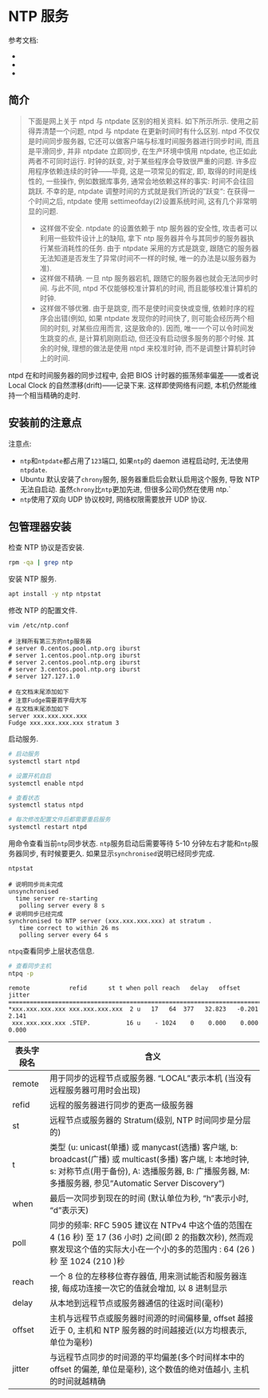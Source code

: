 <a name="p2EQp"></a>
# NTP 服务

参考文档:

- 
- 
- 

<a name="mlMxK"></a>
## 简介

> 下面是网上关于 ntpd 与 ntpdate 区别的相关资料. 如下所示所示.
> 使用之前得弄清楚一个问题, ntpd 与 ntpdate 在更新时间时有什么区别. ntpd 不仅仅是时间同步服务器, 它还可以做客户端与标准时间服务器进行同步时间, 而且是平滑同步, 并非 ntpdate 立即同步, 在生产环境中慎用 ntpdate, 也正如此两者不可同时运行.
> 时钟的跃变, 对于某些程序会导致很严重的问题. 许多应用程序依赖连续的时钟——毕竟, 这是一项常见的假定, 即, 取得的时间是线性的, 一些操作, 例如数据库事务, 通常会地依赖这样的事实: 时间不会往回跳跃. 不幸的是, ntpdate 调整时间的方式就是我们所说的”跃变“: 在获得一个时间之后, ntpdate 使用 settimeofday(2)设置系统时间, 这有几个非常明显的问题.
> - 这样做不安全. ntpdate 的设置依赖于 ntp 服务器的安全性, 攻击者可以利用一些软件设计上的缺陷, 拿下 ntp 服务器并令与其同步的服务器执行某些消耗性的任务. 由于 ntpdate 采用的方式是跳变, 跟随它的服务器无法知道是否发生了异常(时间不一样的时候, 唯一的办法是以服务器为准).
> - 这样做不精确. 一旦 ntp 服务器宕机, 跟随它的服务器也就会无法同步时间. 与此不同, ntpd 不仅能够校准计算机的时间, 而且能够校准计算机的时钟.
> - 这样做不够优雅. 由于是跳变, 而不是使时间变快或变慢, 依赖时序的程序会出错(例如, 如果 ntpdate 发现你的时间快了, 则可能会经历两个相同的时刻, 对某些应用而言, 这是致命的). 因而, 唯一一个可以令时间发生跳变的点, 是计算机刚刚启动, 但还没有启动很多服务的那个时候. 其余的时候, 理想的做法是使用 ntpd 来校准时钟, 而不是调整计算机时钟上的时间.
> 
ntpd 在和时间服务器的同步过程中, 会把 BIOS 计时器的振荡频率偏差——或者说 Local Clock 的自然漂移(drift)——记录下来. 这样即使网络有问题, 本机仍然能维持一个相当精确的走时.


<a name="wP83I"></a>
## 安装前的注意点

注意点:

- `ntp`和`ntpdate`都占用了`123`端口, 如果`ntp`的 daemon 进程启动时, 无法使用`ntpdate`.
- Ubuntu 默认安装了`chrony`服务, 服务器重启后会默认启用这个服务, 导致 NTP 无法自启动. 虽然`chrony`比`ntp`更加先进, 但很多公司仍然在使用 ntp.`
- `ntp`使用了双向 UDP 协议校时, 网络权限需要放开 UDP 协议.

<a name="TuDL6"></a>
## 包管理器安装

检查 NTP 协议是否安装.

```bash
rpm -qa | grep ntp
```

安装 NTP 服务.

```bash
apt install -y ntp ntpstat
```

修改 NTP 的配置文件.

```bash
vim /etc/ntp.conf
```

```
# 注释所有第三方的ntp服务器
# server 0.centos.pool.ntp.org iburst
# server 1.centos.pool.ntp.org iburst
# server 2.centos.pool.ntp.org iburst
# server 3.centos.pool.ntp.org iburst
# server 127.127.1.0

# 在文档末尾添加如下
# 注意Fudge需要首字母大写
# 在文档末尾添加如下
server xxx.xxx.xxx.xxx
Fudge xxx.xxx.xxx.xxx stratum 3
```

启动服务.
```bash
# 启动服务
systemctl start ntpd

# 设置开机自启
systemctl enable ntpd

# 查看状态
systemctl status ntpd

# 每次修改配置文件后都需要重启服务
systemctl restart ntpd
```

用命令查看当前`ntp`同步状态. `ntp`服务启动后需要等待 5-10 分钟左右才能和`ntp`服务器同步, 有时候要更久. 如果显示`synchronised`说明已经同步完成.

```bash
ntpstat
```
```
# 说明同步尚未完成
unsynchronised
  time server re-starting
   polling server every 8 s
# 说明同步已经完成
synchronised to NTP server (xxx.xxx.xxx.xxx) at stratum .
   time correct to within 26 ms
   polling server every 64 s
```

`ntpq`查看同步上层状态信息.

```bash
# 查看同步主机
ntpq -p
```

```
remote           refid      st t when poll reach   delay   offset  jitter
==============================================================================
*xxx.xxx.xxx.xxx xxx.xxx.xxx.xxx  2 u   17   64  377   32.823   -0.201   2.141
 xxx.xxx.xxx.xxx .STEP.          16 u    - 1024    0    0.000    0.000   0.000
```

| 表头字段名 | 含义 |
| --- | --- |
| remote | 用于同步的远程节点或服务器. “LOCAL”表示本机 (当没有远程服务器可用时会出现) |
| refid | 远程的服务器进行同步的更高一级服务器 |
| st | 远程节点或服务器的 Stratum(级别, NTP 时间同步是分层的) |
| t | 类型 (u: unicast(单播) 或 manycast(选播) 客户端, b: broadcast(广播) 或 multicast(多播) 客户端, l: 本地时钟, s: 对称节点(用于备份), A: 选播服务器, B: 广播服务器, M: 多播服务器, 参见“Automatic Server Discovery“) |
| when | 最后一次同步到现在的时间 (默认单位为秒, “h”表示小时, “d”表示天) |
| poll | 同步的频率: RFC 5905 建议在 NTPv4 中这个值的范围在 4 (16 秒) 至 17 (36 小时) 之间(即 2 的指数次秒), 然而观察发现这个值的实际大小在一个小的多的范围内 : 64 (26 )秒 至 1024 (210 )秒 |
| reach | 一个 8 位的左移移位寄存器值, 用来测试能否和服务器连接, 每成功连接一次它的值就会增加, 以 8 进制显示 |
| delay | 从本地到远程节点或服务器通信的往返时间(毫秒) |
| offset | 主机与远程节点或服务器时间源的时间偏移量, offset 越接近于 0, 主机和 NTP 服务器的时间越接近(以方均根表示, 单位为毫秒) |
| jitter | 与远程节点同步的时间源的平均偏差(多个时间样本中的 offset 的偏差, 单位是毫秒), 这个数值的绝对值越小, 主机的时间就越精确 |

